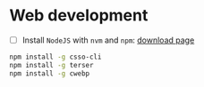 # Web development

- [ ] Install `NodeJS` with `nvm` and `npm`: [download page](https://nodejs.org/en/download)

```bash
npm install -g csso-cli
npm install -g terser
npm install -g cwebp
```
